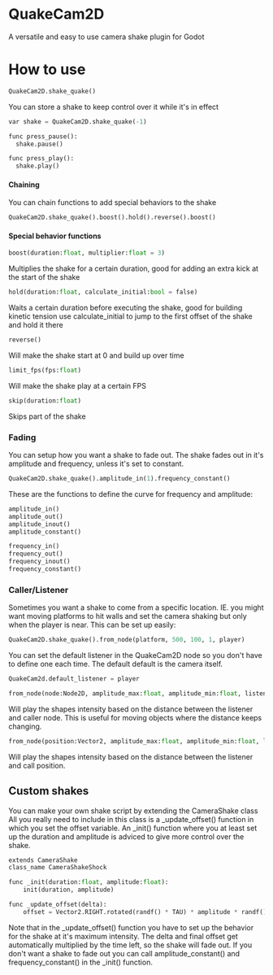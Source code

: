 # QuakeCam2D

A versatile and easy to use camera shake plugin for Godot

# How to use

``` python
QuakeCam2D.shake_quake()
```

You can store a shake to keep control over it while it's in effect
``` python
var shake = QuakeCam2D.shake_quake(-1)

func press_pause():
  shake.pause()

func press_play():
  shake.play()
```

#### Chaining
You can chain functions to add special behaviors to the shake
``` python
QuakeCam2D.shake_quake().boost().hold().reverse().boost()
```
#### Special behavior functions

``` python
boost(duration:float, multiplier:float = 3)
```
Multiplies the shake for a certain duration, good for adding an extra kick at the start of the shake

``` python
hold(duration:float, calculate_initial:bool = false)
```
Waits a certain duration before executing the shake, good for building kinetic tension
use calculate_initial to jump to the first offset of the shake and hold it there

``` python
reverse()
```
Will make the shake start at 0 and build up over time

``` python
limit_fps(fps:float)
```
Will make the shake play at a certain FPS

``` python
skip(duration:float)
```
Skips part of the shake


### Fading
You can setup how you want a shake to fade out. The shake fades out in it's amplitude and frequency, unless it's set to constant. 
``` python
QuakeCam2D.shake_quake().amplitude_in(1).frequency_constant()
```
These are the functions to define the curve for frequency and amplitude:

``` python
amplitude_in()
amplitude_out()
amplitude_inout()
amplitude_constant()

frequency_in()
frequency_out()
frequency_inout()
frequency_constant()
```


### Caller/Listener
Sometimes you want a shake to come from a specific location. IE. you might want moving platforms to hit walls and set the camera shaking but only when the player is near. This can be set up easily:
``` python
QuakeCam2D.shake_quake().from_node(platform, 500, 100, 1, player)
```

You can set the default listener in the QuakeCam2D node so you don't have to define one each time. The default default is the camera itself. 
``` python
QuakeCam2d.default_listener = player
```

``` python
from_node(node:Node2D, amplitude_max:float, amplitude_min:float, listener:Node2D, falloff_curve:float)
```
Will play the shapes intensity based on the distance between the listener and caller node. This is useful for moving objects where the distance keeps changing.

``` python
from_node(position:Vector2, amplitude_max:float, amplitude_min:float, listener:Node2D, falloff_curve:float)
```
Will play the shapes intensity based on the distance between the listener and call position.

## Custom shakes
You can make your own shake script by extending the CameraShake class
All you really need to include in this class is a _update_offset() function in which you set the offset variable. An _init() function where you at least set up the duration and amplitude is adviced to give more control over the shake.
``` python
extends CameraShake
class_name CameraShakeShock

func _init(duration:float, amplitude:float):
	init(duration, amplitude)

func _update_offset(delta):
	offset = Vector2.RIGHT.rotated(randf() * TAU) * amplitude * randf()
```
Note that in the _update_offset() function you have to set up the behavior for the shake at it's maximum intensity.
The delta and final offset get automatically multiplied by the time left, so the shake will fade out. If you don't want a shake to fade out you can call amplitude_constant() and frequency_constant() in the _init() function.
